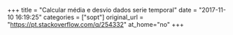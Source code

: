 +++
title = "Calcular média e desvio dados serie temporal"
date = "2017-11-10 16:19:25"
categories = ["sopt"]
original_url = "https://pt.stackoverflow.com/q/254332"
at_home="no"
+++

